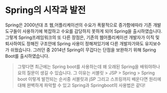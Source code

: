 # Spring의 시작과 발전

Spring은 2000년대 초 웹,어플리케이션의 수요가 폭팔적으로 증가함에따라 기존 개발도구들이 사용하기에 복잡하고 수요를 감당하지 못하게 되어 Spring을 출시하였습니다.
그렇게 Spring프레임워크의 또 다른 장점은, 기존의 웹어플리케이션 개발자가 이직 및 퇴사하여도 정해진 구조안에 Spring 사용이 정해져있기에 다른 개발자가와도 유지보수가 쉬웠습니다.
그러던 중 2014년 Spring이 무겁다는 단점을 보완하기 위해 Spring Boot를 출시하였습니다.

> 그렇다면 최근에는 Spring boot를 사용하는데 왜 오래된 Spring을 배워야하나요의 질문이 생길 수 있습니다. 
> 그 이유는 서블릿 > JSP > Spring > Spring boot  이렇게 발전되는 순서중 서블릿과 jSP 그리고 스프링까지 배운다면 원리에 대해 완벽하게 파악할 수 있고 Spring과 Springboot의 사용법은 같다! 

